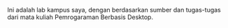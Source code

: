 Ini adalah lab kampus saya, dengan berdasarkan sumber dan tugas-tugas dari mata kuliah Pemrogaraman Berbasis Desktop.
